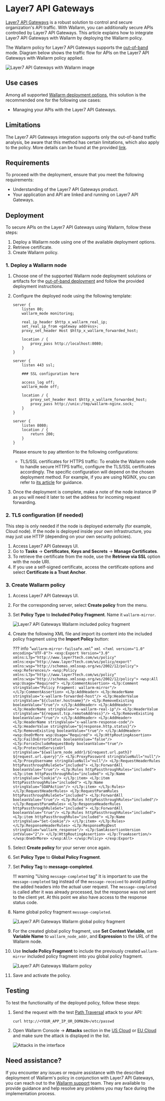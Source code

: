 [ptrav-attack-docs]:                ../../attacks-vulns-list.md#path-traversal
[attacks-in-ui-image]:              ../../images/admin-guides/test-attacks-quickstart-sqli-xss.png

# Layer7 API Gateways

[Layer7 API Gateways](https://www.broadcom.com/products/software/api-management/layer7-api-gateways) is a robust solution to control and secure organization's API traffic. With Wallarm, you can additionally secure APIs controlled by Layer7 API Gateways. This article explains how to integrate Layer7 API Gateways with Wallarm by deploying the Wallarm policy.

The Wallarm policy for Layer7 API Gateways supports the [out-of-band](../oob/overview.md) mode. Diagram below shows the traffic flow for APIs on the Layer7 API Gateways with Wallarm policy applied.

![Layer7 API Gateways with Wallarm image](../../images/waf-installation/gateways/layer7/traffic-flow-oob.png)

## Use cases

Among all supported [Wallarm deployment options](../supported-deployment-options.md), this solution is the recommended one for the following use cases:

* Managing your APIs with the Layer7 API Gateways.

## Limitations

The Layer7 API Gateways integration supports only the out-of-band traffic analysis, be aware that this method has certain limitations, which also apply to the policy. More details can be found at the provided [link](../oob/overview.md#advantages-and-limitations).

## Requirements

To proceed with the deployment, ensure that you meet the following requirements:

* Understanding of the Layer7 API Gateways product.
* Your application and API are linked and running on Layer7 API Gateways.

## Deployment

To secure APIs on the Layer7 API Gateways using Wallarm, follow these steps:

1. Deploy a Wallarm node using one of the available deployment options.
1. Retrieve certificate.
1. Create Wallarm policy.

### 1. Deploy a Wallarm node

1. Choose one of the supported Wallarm node deployment solutions or artifacts for the [out-of-band deployment](../supported-deployment-options.md#out-of-band) and follow the provided deployment instructions.
1. Configure the deployed node using the following template:

    ```
    server {
        listen 80;
        wallarm_mode monitoring;

        real_ip_header $http_x_wallarm_real_ip;
        set_real_ip_from <gateway address>;
        proxy_set_header Host $http_x_wallarm_forwarded_host;

        location / {
            proxy_pass http://localhost:8080;
        }
    }

    server {
        listen 443 ssl;

        ### SSL configuration here

        access_log off;
        wallarm_mode off;

        location / {
            proxy_set_header Host $http_x_wallarm_forwarded_host;
            proxy_pass http://unix:/tmp/wallarm-nginx.sock;
        }
    }

    server {
        listen 8080;
        location / {
            return 200;
        }
    }
    ```

    Please ensure to pay attention to the following configurations:

    * TLS/SSL certificates for HTTPS traffic: To enable the Wallarm node to handle secure HTTPS traffic, configure the TLS/SSL certificates accordingly. The specific configuration will depend on the chosen deployment method. For example, if you are using NGINX, you can refer to [its article](https://docs.nginx.com/nginx/admin-guide/security-controls/terminating-ssl-http/) for guidance.

1. Once the deployment is complete, make a note of the node instance IP as you will need it later to set the address for incoming request forwarding.

### 2. TLS configuration (if needed)

This step is only needed if the node is deployed externally (for example, Cloud node). If the node is deployed inside your own infrastructure, you may just use HTTP (depending on your own security policies).

1. Access Layer7 API Gateways UI.
1. Go to **Tasks** → **Certificates**, **Keys and Secrets** → **Manage Certificates**.
1. To retrieve the certificate from the node, use the **Retrieve via SSL** option with the node URI.
1. If you use a self-signed certificate, access the certificate options and select **Certificate is a Trust Anchor**.

### 3. Create Wallarm policy

1. Access Layer7 API Gateways UI.
1. For the corresponding server, select **Create policy** from the menu.
1. Set **Policy Type** to **Included Policy Fragment**. Name it `wallarm-mirror`.

    ![Layer7 API Gateways Wallarm included policy fragment](../../images/waf-installation/gateways/layer7/layer7-policy-fragment-included.png)

1. Create the following XML file and import its content into the included policy fragment using the **Import Policy** button:

    ??? info "`wallarm-mirror-failsafe.xml`"
        ```xml
        <?xml version="1.0" encoding="UTF-8"?>
        <exp:Export Version="3.0"
            xmlns:L7p="http://www.layer7tech.com/ws/policy"
            xmlns:exp="http://www.layer7tech.com/ws/policy/export" xmlns:wsp="http://schemas.xmlsoap.org/ws/2002/12/policy">
            <exp:References/>
            <wsp:Policy xmlns:L7p="http://www.layer7tech.com/ws/policy" xmlns:wsp="http://schemas.xmlsoap.org/ws/2002/12/policy">
                <wsp:All wsp:Usage="Required">
                    <L7p:CommentAssertion>
                        <L7p:Comment stringValue="Policy Fragment: wallarm-mirror"/>
                    </L7p:CommentAssertion>
                    <L7p:AddHeader>
                        <L7p:HeaderName stringValue="x-wallarm-forwarded-host"/>
                        <L7p:HeaderValue stringValue="${cluster.hostname}"/>
                        <L7p:RemoveExisting booleanValue="true"/>
                    </L7p:AddHeader>
                    <L7p:AddHeader>
                        <L7p:HeaderName stringValue="x-wallarm-real-ip"/>
                        <L7p:HeaderValue stringValue="${request.tcp.remoteAddress}"/>
                        <L7p:RemoveExisting booleanValue="true"/>
                    </L7p:AddHeader>
                    <L7p:AddHeader>
                        <L7p:HeaderName stringValue="x-wallarm-response-code"/>
                        <L7p:HeaderValue stringValue="${response.http.status}"/>
                        <L7p:RemoveExisting booleanValue="true"/>
                    </L7p:AddHeader>
                    <wsp:OneOrMore wsp:Usage="Required">
                        <L7p:HttpRoutingAssertion>
                            <L7p:FailOnErrorStatus booleanValue="false"/>
                            <L7p:ForceIncludeRequestBody booleanValue="true"/>
                            <L7p:ProtectedServiceUrl stringValue="${wallarm_node_addr}/${request.url.path}?${request.url.query}"/>
                            <L7p:ProxyPassword stringValueNull="null"/>
                            <L7p:ProxyUsername stringValueNull="null"/>
                            <L7p:RequestHeaderRules httpPassthroughRuleSet="included">
                                <L7p:ForwardAll booleanValue="true"/>
                                <L7p:Rules httpPassthroughRules="included">
                                    <L7p:item httpPassthroughRule="included">
                                        <L7p:Name stringValue="Cookie"/>
                                    </L7p:item>
                                    <L7p:item httpPassthroughRule="included">
                                        <L7p:Name stringValue="SOAPAction"/>
                                    </L7p:item>
                                </L7p:Rules>
                            </L7p:RequestHeaderRules>
                            <L7p:RequestParamRules httpPassthroughRuleSet="included">
                                <L7p:ForwardAll booleanValue="true"/>
                                <L7p:Rules httpPassthroughRules="included"/>
                            </L7p:RequestParamRules>
                            <L7p:ResponseHeaderRules httpPassthroughRuleSet="included">
                                <L7p:ForwardAll booleanValue="true"/>
                                <L7p:Rules httpPassthroughRules="included">
                                    <L7p:item httpPassthroughRule="included">
                                        <L7p:Name stringValue="Set-Cookie"/>
                                    </L7p:item>
                                </L7p:Rules>
                            </L7p:ResponseHeaderRules>
                            <L7p:ResponseMsgDest stringValue="wallarm_response"/>
                            <L7p:SamlAssertionVersion intValue="2"/>
                        </L7p:HttpRoutingAssertion>
                        <L7p:TrueAssertion/>
                    </wsp:OneOrMore>
                </wsp:All>
            </wsp:Policy>
        </exp:Export>
        ```

1. Select **Create policy** for your server once again.
1. Set **Policy Type** to **Global Policy Fragment**.
1. Set **Policy Tag** to **message-completed**.

    !!! warning "Using `message-completed` tag"
        It is important to use the `message-completed` tag instead of the `message-received` to avoid putting the added headers into the actual user request. The `message-completed` is called after it was already processed, but the response was not sent to the client yet. At this point we also have access to the response status code. 

1. Name global policy fragment `message-completed`.

    ![Layer7 API Gateways Wallarm global policy fragment](../../images/waf-installation/gateways/layer7/layer7-policy-fragment-global.png)

1. For the created global policy fragment, use **Set Context Variable**, set **Variable Name** to `wallarm_node_addr`, and **Expression** to the URL of the Wallarm node.
1. Use **Include Policy Fragment** to include the previously created `wallarm-mirror` included policy fragment into you global policy fragment.

    ![Layer7 API Gateways Wallarm policy](../../images/waf-installation/gateways/layer7/layer7-policy.png)    

1. Save and activate the policy.

## Testing

To test the functionality of the deployed policy, follow these steps:

1. Send the request with the test [Path Traversal][ptrav-attack-docs] attack to your API:

    ```
    curl http://<YOUR_APP_IP_OR_DOMAIN>/etc/passwd
    ```
1. Open Wallarm Console → **Attacks** section in the [US Cloud](https://us1.my.wallarm.com/attacks) or [EU Cloud](https://my.wallarm.com/attacks) and make sure the attack is displayed in the list.
    
    ![Attacks in the interface][attacks-in-ui-image]

## Need assistance?

If you encounter any issues or require assistance with the described deployment of Wallarm's policy in conjunction with Layer7 API Gateways, you can reach out to the [Wallarm support](mailto:support@wallarm.com) team. They are available to provide guidance and help resolve any problems you may face during the implementation process.
